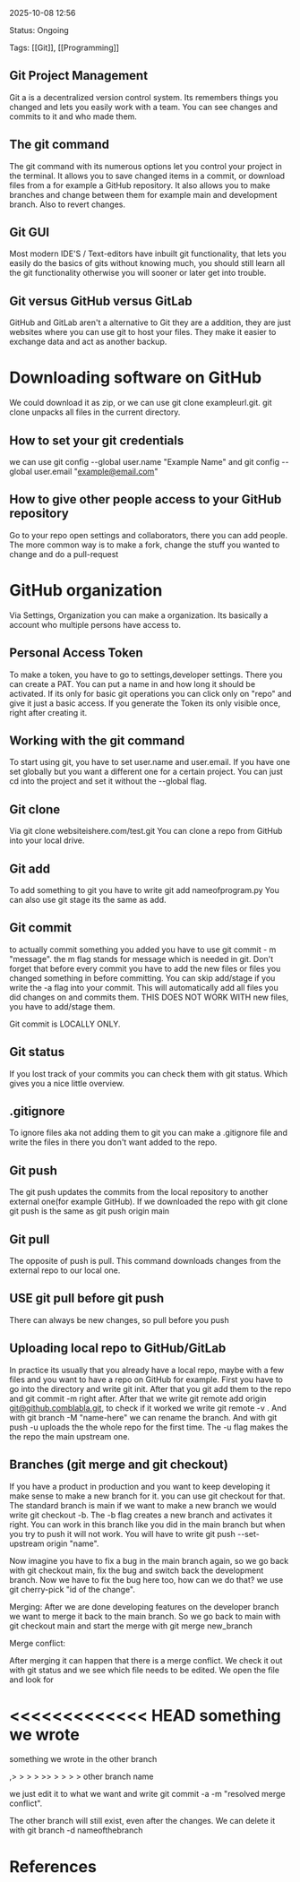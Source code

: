 2025-10-08 12:56

Status: Ongoing

Tags: [[Git]], [[Programming]]


## Git Project Management


Git a is a decentralized version control system. Its remembers things you changed and lets you easily work with a team. You can see changes and commits to it and who made them. 


## The git command

The git command with its numerous options let you control your project in the terminal. It allows you to save changed items in a commit, or download files from a for example a GitHub repository.
It also allows you to make branches and change between them for example main and development branch. Also to revert changes.


## Git GUI

Most modern IDE'S / Text-editors have inbuilt git functionality, that lets you easily do the basics of gits without knowing much, you should still learn all the git functionality otherwise you will sooner or later get into trouble. 

## Git versus GitHub versus GitLab


GitHub and GitLab aren't a alternative to Git they are a addition, they are just websites where you can use git to host your files.  They make it easier to exchange data and act as another backup.


# Downloading software on GitHub

We could download it as zip, or we can use git clone exampleurl.git.
git clone unpacks all files in the current directory.



## How to set your git credentials

we can use git config --global user.name "Example Name"
and git config --global user.email "example@email.com"


## How to give other people access to your GitHub repository

Go to your repo open settings and collaborators, there you can add people.
The more common way is to make a fork, change the stuff you wanted to change and do a pull-request 

# GitHub organization

Via Settings, Organization you can make a organization. Its basically a account who multiple persons have access to.

## Personal Access Token

To make a token, you have to go to settings,developer settings. There you can create a PAT.
You can put a name in and how long it should be activated. If its only for basic git operations you can click only on "repo" and give it just a basic access. If you generate the Token its only visible once, right after creating it.

## Working with the git command

To start using git, you have to set user.name and user.email.
If you have one set globally but you want a different one for a certain project. You can just cd into the project and set it without the --global flag.

## Git clone

Via git clone websiteishere.com/test.git
You can clone a repo from GitHub into your local drive.

## Git add

To add something to git you have to write git add nameofprogram.py
You can also use git stage its the same as add.

##  Git commit

to actually commit something you added you have to use git commit - m "message". the m flag stands for message which is needed in git.
Don't forget that before every commit you have to add the new files or files you changed something in before committing. You can skip add/stage if you write the -a flag into your commit. This will automatically add all files you did changes on and commits them. THIS DOES NOT WORK WITH new files, you have to add/stage them.

Git commit is LOCALLY ONLY.

## Git status


If you lost track of your commits you can check them with git status. Which gives you a nice little overview. 


## .gitignore

To ignore files aka not adding them to git you can make a .gitignore file and write the files in there you don't want added to the repo.


## Git push

The git push updates the commits from the local repository to another external one(for example GitHub). If we downloaded the repo with git clone git push is the same as git push origin main


## Git pull

The opposite of push is pull. This command downloads changes from the external repo to our local one. 



## USE git pull before git push

There can always be new changes, so pull before you push

## Uploading local repo to GitHub/GitLab

In practice its usually that you already have a local repo, maybe with a few files and you want to have a repo on GitHub for example. 
First you have to go into the directory and write git init. After that you git add them to the repo and git commit -m right after. After that we write git remote add origin git@github.comblabla.git, to check if it worked we write git remote -v .  And with git branch -M "name-here" we can rename the branch. And with git push -u uploads the the whole repo for the first time. The -u flag makes the the repo the main upstream one.




## Branches (git merge and git checkout)

If you have a product in production and you want to keep developing it make sense to make a new branch for it. you can use git checkout for that. The standard branch is main if we want to make a new branch we would write git checkout -b. The -b flag creates a new branch and activates it right.
You can work in this branch like you did in the main branch but when you try to push it will not work.  You will have to write git push --set-upstream origin "name".

Now imagine you have to fix a bug in the main branch again, so we go back with git checkout main, fix the bug and switch back the development branch. Now we have to fix the bug here too, how can we do that? we use git cherry-pick "id of the change".


Merging:
After we are done developing features on the developer branch we want to merge it back to the main branch. So we go back to main with git checkout main and start the merge with git merge new_branch 


Merge conflict:

After merging it can happen that there is a merge conflict. We check it out with git status and we see which file needs to be edited. We open the file and look for 

<<<<<<<<<<<<< HEAD
something we wrote
============
something we wrote in the other branch

 ,> > > > >> > > > > other branch name

we just edit it to what we want and write git commit -a -m "resolved merge conflict".

The other branch will still exist, even after the changes. We can delete it with git branch -d nameofthebranch







# References
